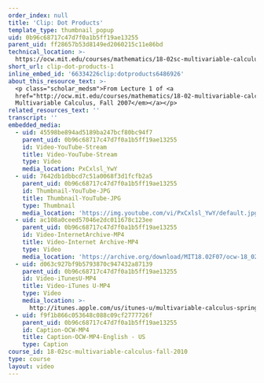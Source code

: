 ```yaml
---
order_index: null
title: 'Clip: Dot Products'
template_type: thumbnail_popup
uid: 0b96c68717c47d7f0a1b5ff19ae13255
parent_uid: ff28657b53d8149ed2060215c11e86bd
technical_location: >-
  https://ocw.mit.edu/courses/mathematics/18-02sc-multivariable-calculus-fall-2010/1.-vectors-and-matrices/part-a-vectors-determinants-and-planes/session-2-dot-products/clip-dot-products-1
short_url: clip-dot-products-1
inline_embed_id: '66334226clip:dotproducts6486926'
about_this_resource_text: >-
  <p class="scholar_medsm">From Lecture 1 of <a
  href="http://ocw.mit.edu/courses/mathematics/18-02-multivariable-calculus-fall-2007/video-lectures/"><em>18.02
  Multivariable Calculus, Fall 2007</em></a></p>
related_resources_text: ''
transcript: ''
embedded_media:
  - uid: 45598be894ad5189ba247bcf80bc94f7
    parent_uid: 0b96c68717c47d7f0a1b5ff19ae13255
    id: Video-YouTube-Stream
    title: Video-YouTube-Stream
    type: Video
    media_location: PxCxlsl_YwY
  - uid: 7642db1dbbcd7c51a0068f3d1fcfb2a5
    parent_uid: 0b96c68717c47d7f0a1b5ff19ae13255
    id: Thumbnail-YouTube-JPG
    title: Thumbnail-YouTube-JPG
    type: Thumbnail
    media_location: 'https://img.youtube.com/vi/PxCxlsl_YwY/default.jpg'
  - uid: ac108a0ceed57046e2dc011678c123ee
    parent_uid: 0b96c68717c47d7f0a1b5ff19ae13255
    id: Video-InternetArchive-MP4
    title: Video-Internet Archive-MP4
    type: Video
    media_location: 'https://archive.org/download/MIT18.02F07/ocw-18_02-f07-lec01_300k.mp4'
  - uid: d063c927bf9b5793870c947432a87139
    parent_uid: 0b96c68717c47d7f0a1b5ff19ae13255
    id: Video-iTunesU-MP4
    title: Video-iTunes U-MP4
    type: Video
    media_location: >-
      http://itunes.apple.com/us/itunes-u/multivariable-calculus-spring/id354869122
  - uid: f9f1b866c053648c088c09cf2777726f
    parent_uid: 0b96c68717c47d7f0a1b5ff19ae13255
    id: Caption-OCW-MP4
    title: Caption-OCW-MP4-English - US
    type: Caption
course_id: 18-02sc-multivariable-calculus-fall-2010
type: course
layout: video
---
```

